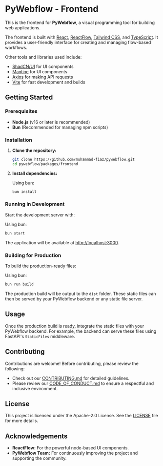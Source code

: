 # PyWebflow - Frontend

This is the frontend for **PyWebflow**, a visual programming tool for building web applications.  

The frontend is built with [React](https://react.dev/), [ReactFlow](https://reactflow.dev/), [Tailwind CSS](https://tailwindcss.com/), and [TypeScript](https://www.typescriptlang.org/). It provides a user-friendly interface for creating and managing flow-based workflows.  

Other tools and libraries used include:  
- [ShadCN/UI](https://ui.shadcn.com/) for UI components  
- [Mantine](https://mantine.dev/) for UI components
- [Axios](https://axios-http.com/) for making API requests
- [Vite](https://vitejs.dev/) for fast development and builds  

## Getting Started

### Prerequisites

- **Node.js** (v16 or later is recommended)
- **Bun** (Recommended for managing npm scripts)

### Installation

1. **Clone the repository:**

   ```bash
   git clone https://github.com/muhammad-fiaz/pywebflow.git
   cd pywebflow/packages/frontend
   ```

2. **Install dependencies:**

   Using bun:

   ```bash
   bun install
   ```

### Running in Development

Start the development server with:

Using bun:

```bash
bun start
```

The application will be available at [http://localhost:3000](http://localhost:3000).

### Building for Production

To build the production-ready files:

Using bun:


```bash
bun run build
```

The production build will be output to the `dist` folder. These static files can then be served by your PyWebflow backend or any static file server.

## Usage

Once the production build is ready, integrate the static files with your PyWebflow backend. For example, the backend can serve these files using FastAPI's `StaticFiles` middleware.

## Contributing

Contributions are welcome! Before contributing, please review the following:

- Check out our [CONTRIBUTING.md](../../CONTRIBUTING.md) for detailed guidelines.
- Please review our [CODE_OF_CONDUCT.md](../../CODE_OF_CONDUCT.md) to ensure a respectful and inclusive environment.

## License

This project is licensed under the Apache-2.0 License. See the [LICENSE](../../LICENSE) file for more details.

## Acknowledgements

- **ReactFlow:** For the powerful node-based UI components.
- **PyWebflow Team:** For continuously improving the project and supporting the community.
